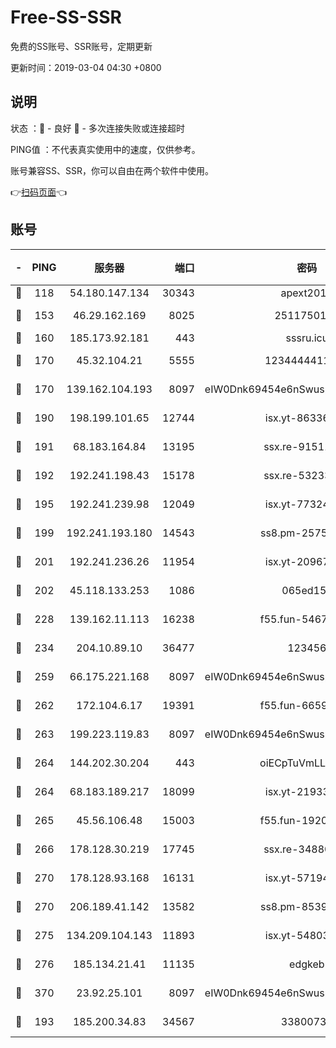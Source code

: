 # Free-SS-SSR

免费的SS账号、SSR账号，定期更新

更新时间：2019-03-04 04:30 +0800

## 说明

状态     ：🙂 - 良好 🙁 - 多次连接失败或连接超时

PING值   ：不代表真实使用中的速度，仅供参考。

账号兼容SS、SSR，你可以自由在两个软件中使用。

👉[扫码页面](https://liesauer.github.io/free-ss-ssr.github.io/)👈

## 账号

|-|PING|服务器|端口|密码|加密方式|区域|
|:----:|:----:|:-----:|-----:|:----:|:----:|:----:|
|🙂|118|54.180.147.134|30343|apext2019|chacha20|KR|
|🙂|153|46.29.162.169|8025|2511750146|aes-256-cfb|RU|
|🙂|160|185.173.92.181|443|sssru.icu|rc4-md5|RU|
|🙂|170|45.32.104.21|5555|1234444411111|aes-256-cfb|SG|
|🙂|170|139.162.104.193|8097|eIW0Dnk69454e6nSwuspv9DmS201tQ0D|aes-256-cfb|JP|
|🙂|190|198.199.101.65|12744|isx.yt-86336141|aes-256-cfb|US|
|🙂|191|68.183.164.84|13195|ssx.re-91511451|aes-256-cfb|US|
|🙂|192|192.241.198.43|15178|ssx.re-53233906|aes-256-cfb|US|
|🙂|195|192.241.239.98|12049|isx.yt-77324460|aes-256-cfb|US|
|🙂|199|192.241.193.180|14543|ss8.pm-25759164|aes-256-cfb|US|
|🙂|201|192.241.236.26|11954|isx.yt-20967574|aes-256-cfb|US|
|🙂|202|45.118.133.253|1086|065ed15a|aes-256-cfb|SG|
|🙂|228|139.162.11.113|16238|f55.fun-54673492|aes-256-cfb|SG|
|🙂|234|204.10.89.10|36477|123456|aes-256-cfb|US|
|🙂|259|66.175.221.168|8097|eIW0Dnk69454e6nSwuspv9DmS201tQ0D|aes-256-cfb|US|
|🙂|262|172.104.6.17|19391|f55.fun-66594253|aes-256-cfb|US|
|🙂|263|199.223.119.83|8097|eIW0Dnk69454e6nSwuspv9DmS201tQ0D|aes-256-cfb|US|
|🙂|264|144.202.30.204|443|oiECpTuVmLLxk4Ts|aes-256-cfb|US|
|🙂|264|68.183.189.217|18099|isx.yt-21933361|aes-256-cfb|SG|
|🙂|265|45.56.106.48|15003|f55.fun-19202286|aes-256-cfb|US|
|🙂|266|178.128.30.219|17745|ssx.re-34880503|aes-256-cfb|SG|
|🙂|270|178.128.93.168|16131|isx.yt-57194887|aes-256-cfb|SG|
|🙂|270|206.189.41.142|13582|ss8.pm-85391880|aes-256-cfb|SG|
|🙂|275|134.209.104.143|11893|isx.yt-54803040|aes-256-cfb|SG|
|🙂|276|185.134.21.41|11135|edgkeb|aes-256-cfb|GB|
|🙂|370|23.92.25.101|8097|eIW0Dnk69454e6nSwuspv9DmS201tQ0D|aes-256-cfb|US|
|🙂|193|185.200.34.83|34567|33800731|aes-256-cfb|US|
